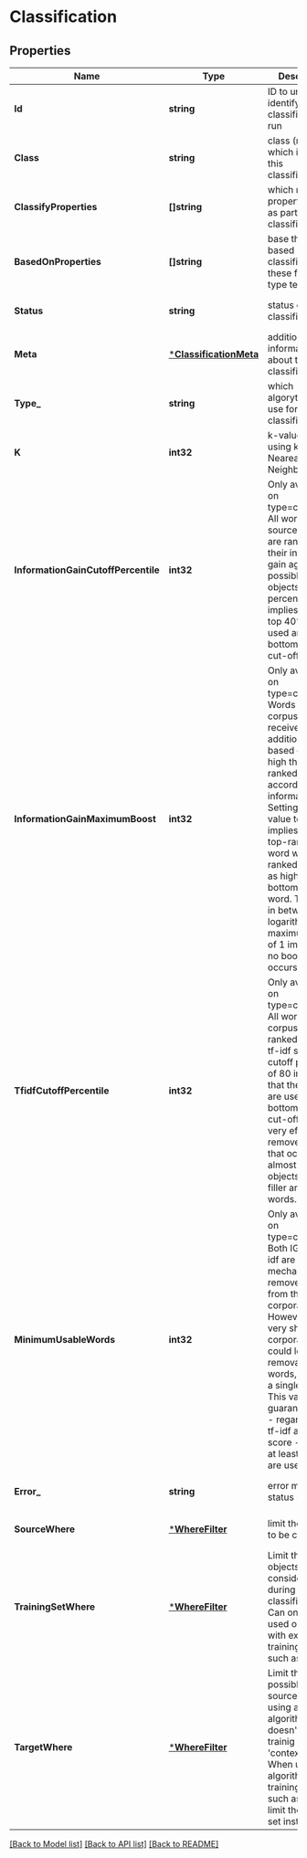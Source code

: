 # Classification

## Properties
Name | Type | Description | Notes
------------ | ------------- | ------------- | -------------
**Id** | **string** | ID to uniquely identify this classification run | [optional] [default to null]
**Class** | **string** | class (name) which is used in this classification | [optional] [default to null]
**ClassifyProperties** | **[]string** | which ref-property to set as part of the classification | [optional] [default to null]
**BasedOnProperties** | **[]string** | base the text-based classification on these fields (of type text) | [optional] [default to null]
**Status** | **string** | status of this classification | [optional] [default to null]
**Meta** | [***ClassificationMeta**](ClassificationMeta.md) | additional meta information about the classification | [optional] [default to null]
**Type_** | **string** | which algorythim to use for classifications | [optional] [default to null]
**K** | **int32** | k-value when using k-Neareast-Neighbor | [optional] [default to 3]
**InformationGainCutoffPercentile** | **int32** | Only available on type&#x3D;contextual. All words in a source corpus are ranked by their information gain against the possible target objects. A cutoff percentile of 40 implies that the top 40% are used and the bottom 60% are cut-off. | [optional] [default to 30]
**InformationGainMaximumBoost** | **int32** | Only available on type&#x3D;contextual. Words in a corpus will receive an additional boost based on how high they are ranked according to information gain. Setting this value to 3 implies that the top-ranked word will be ranked 3 times as high as the bottom ranked word. The curve in between is logarithmic. A maximum boost of 1 implies that no boosting occurs. | [optional] [default to 3]
**TfidfCutoffPercentile** | **int32** | Only available on type&#x3D;contextual. All words in a corpus are ranked by their tf-idf score. A cutoff percentile of 80 implies that the top 80% are used and the bottom 20% are cut-off. This is very effective to remove words that occur in almost all objects, such as filler and stop words. | [optional] [default to 80]
**MinimumUsableWords** | **int32** | Only available on type&#x3D;contextual. Both IG and tf-idf are mechanisms to remove words from the corpora. However, on very short corpora this could lead to a removal of all words, or all but a single word. This value guarantees that - regardless of tf-idf and IG score - always at least n words are used. | [optional] [default to 3]
**Error_** | **string** | error message if status &#x3D;&#x3D; failed | [optional] [default to null]
**SourceWhere** | [***WhereFilter**](WhereFilter.md) | limit the objects to be classified | [optional] [default to null]
**TrainingSetWhere** | [***WhereFilter**](WhereFilter.md) | Limit the training objects to be considered during the classification. Can only be used on types with explicit training sets, such as &#39;knn&#39; | [optional] [default to null]
**TargetWhere** | [***WhereFilter**](WhereFilter.md) | Limit the possible sources when using an algorithm which doesn&#39;t really on trainig data, e.g. &#39;contextual&#39;. When using an algorithm with a training set, such as &#39;knn&#39;, limit the training set instead | [optional] [default to null]

[[Back to Model list]](../README.md#documentation-for-models) [[Back to API list]](../README.md#documentation-for-api-endpoints) [[Back to README]](../README.md)


